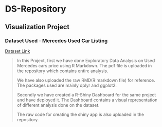 # DS-Repository
## Visualization Project
### Dataset Used - Mercedes Used Car Listing 
[Dataset Link](https://www.kaggle.com/datasets/mysarahmadbhat/mercedes-used-car-listing)

> In this Project, first we have done Exploratory Data Analysis on Used Mercedes cars price using R Markdown. The pdf file is uploaded in the repository which contains entire analysis.
> 
> We have also uploaded the raw RMD(R markdown file) for reference. The packages used are mainly dplyr and  ggplot2.
> 
> Secondly we have created a R-Shiny Dashboard for the same project and have deployed it. The Dashboard contains a visual representation of different analysis done on the dataset.
> 
> The raw code for creating the shiny app is also uploaded in the repository.
